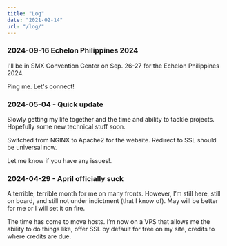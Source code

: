 ```yaml
---
title: "Log"
date: "2021-02-14"
url: "/log/"
---
```


### 2024-09-16 Echelon Philippines 2024
I'll be in SMX Convention Center on Sep. 26-27 for the Echelon Philippines 2024.

Ping me. Let's connect!

### 2024-05-04 - Quick update
Slowly getting my life together and the time and ability to tackle projects. Hopefully some new technical stuff soon.

Switched from NGINX to Apache2 for the website. Redirect to SSL should be universal now.

Let me know if you have any issues!.

### 2024-04-29 - April officially suck
A terrible, terrible month for me on many fronts. However, I’m still here, still on board, and still not under indictment (that I know of). May will be better for me or I will set it on fire.

The time has come to move hosts. I’m now on a VPS that allows me the ability to do things like, offer SSL by default for free on my site, credits to where credits are due.
